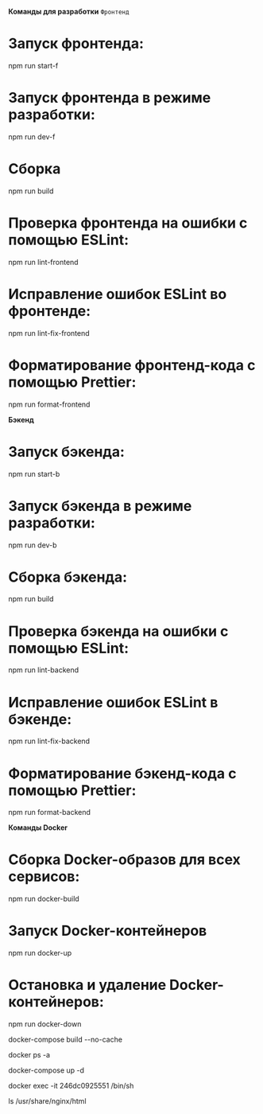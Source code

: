 **Команды для разработки**
`Фронтенд`

# Запуск фронтенда:
npm run start-f

# Запуск фронтенда в режиме разработки:
npm run dev-f

# Сборка
npm run build

# Проверка фронтенда на ошибки с помощью ESLint:
npm run lint-frontend

# Исправление ошибок ESLint во фронтенде:
npm run lint-fix-frontend

# Форматирование фронтенд-кода с помощью Prettier:
npm run format-frontend

**Бэкенд**

# Запуск бэкенда:
npm run start-b

# Запуск бэкенда в режиме разработки:
npm run dev-b

# Сборка бэкенда:
npm run build

# Проверка бэкенда на ошибки с помощью ESLint:
npm run lint-backend

# Исправление ошибок ESLint в бэкенде:
npm run lint-fix-backend

# Форматирование бэкенд-кода с помощью Prettier:
npm run format-backend

**Команды Docker**
# Сборка Docker-образов для всех сервисов:
npm run docker-build

# Запуск Docker-контейнеров
npm run docker-up

# Остановка и удаление Docker-контейнеров:
npm run docker-down


docker-compose build --no-cache

docker ps -a

docker-compose up -d

docker exec -it 246dc0925551 /bin/sh

ls /usr/share/nginx/html